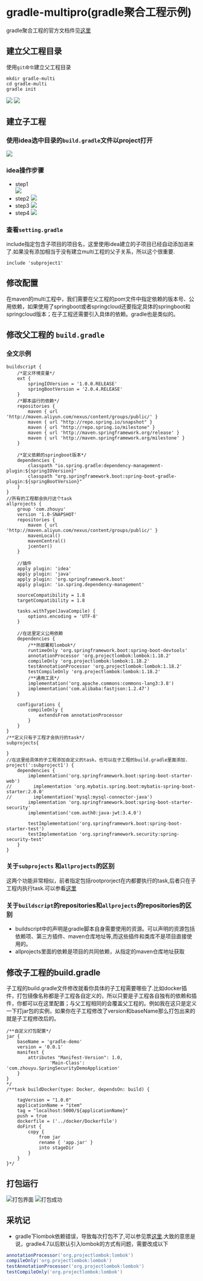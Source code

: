 # gradle-multipro(gradle聚合工程示例)
gradle聚合工程的官方文档件见[这里](https://docs.gradle.org/current/userguide/multi_project_builds.html)
## 建立父工程目录
使用`git命令`建立父工程目录
```
mkdir gradle-multi
cd gradle-multi
gradle init
```
![](./pasteimg/2019-03-18-11-01-21.png) 
![](./pasteimg/2019-03-18-11-03-07.png)

## 建立子工程
### 使用idea选中目录的`build.gradle`文件以project打开
![](./pasteimg/2019-03-18-11-11-28.png)
### idea操作步骤
* step1  
![](./pasteimg/2019-03-18-11-28-16.png)
* step2
![](./pasteimg/2019-03-18-11-29-58.png)
* step3
![](./pasteimg/2019-03-18-11-30-56.png)
* step4
![](./pasteimg/2019-03-18-11-31-59.png)
### 查看`setting.gradle`
include指定包含子项目的项目名，这里使用idea建立的子项目已经自动添加进来了.如果没有添加相当于没有建立multi工程的父子关系，所以这个很重要.

```
include 'subproject1'
```

## 修改配置
在maven的multi工程中，我们需要在父工程的pom文件中指定依赖的版本号、公用依赖，如果使用了springboot或者springcloud还要指定具体的springboot和springcloud版本；在子工程还需要引入具体的依赖。gradle也是类似的。
## 修改父工程的 `build.gradle`
### 全文示例

```text
buildscript {
    /*定义环境变量*/
    ext {
        springIOVersion = '1.0.0.RELEASE'
        springBootVersion = '2.0.4.RELEASE'
    }
    /*脚本运行的依赖*/
    repositories {
        maven { url 'http://maven.aliyun.com/nexus/content/groups/public/' }
        maven { url "http://repo.spring.io/snapshot" }
        maven { url "http://repo.spring.io/milestone" }
        maven { url 'http://maven.springframework.org/release' }
        maven { url 'http://maven.springframework.org/milestone' }
    }

    /*定义依赖的springboot版本*/
    dependencies {
        classpath "io.spring.gradle:dependency-management-plugin:${springIOVersion}"
        classpath "org.springframework.boot:spring-boot-gradle-plugin:${springBootVersion}"
    }
}
//所有的工程都会执行这个task
allprojects {
    group 'com.zhouyu'
    version '1.0-SNAPSHOT'
    repositories {
        maven { url 'http://maven.aliyun.com/nexus/content/groups/public/' }
        mavenLocal()
        mavenCentral()
        jcenter()
    }

    //插件
    apply plugin: 'idea'
    apply plugin: 'java'
    apply plugin: 'org.springframework.boot'
    apply plugin: 'io.spring.dependency-management'

    sourceCompatibility = 1.8
    targetCompatibility = 1.8

    tasks.withType(JavaCompile) {
        options.encoding = 'UTF-8'
    }

    //在这里定义公用依赖
    dependencies {
        /**热部署和lombok*/
        runtimeOnly 'org.springframework.boot:spring-boot-devtools'
        annotationProcessor 'org.projectlombok:lombok:1.18.2'
        compileOnly 'org.projectlombok:lombok:1.18.2'
        testAnnotationProcessor 'org.projectlombok:lombok:1.18.2'
        testCompileOnly 'org.projectlombok:lombok:1.18.2'
        /**通用工具*/
        implementation('org.apache.commons:commons-lang3:3.8')
        implementation('com.alibaba:fastjson:1.2.47')
    }

    configurations {
        compileOnly {
            extendsFrom annotationProcessor
        }
    }
}
/**定义只有子工程才会执行的task*/
subprojects{
    
}
//在这里给具体的子工程添加自定义的task，也可以在子工程的build.gradle里面添加.
project(':subproject1') {
    dependencies {
        implementation('org.springframework.boot:spring-boot-starter-web')
//        implementation 'org.mybatis.spring.boot:mybatis-spring-boot-starter:2.0.0'
//        implementation('mysql:mysql-connector-java')
        implementation 'org.springframework.boot:spring-boot-starter-security'
        implementation('com.auth0:java-jwt:3.4.0')

        testImplementation('org.springframework.boot:spring-boot-starter-test')
        testImplementation 'org.springframework.security:spring-security-test'
    }
}

```
### 关于`subprojects` 和`allprojects`的区别
这两个功能非常相似，前者指定包括rootprorject在内都要执行的task,后者只在子工程内执行task.可以参看[这里](https://www.jianshu.com/p/84ac62747e59)
### 关于`buildscript`的repositories和`allprojects`的repositories的区别
* buildscript中的声明是gradle脚本自身需要使用的资源。可以声明的资源包括依赖项、第三方插件、maven仓库地址等,而这些插件和类库不是项目直接使用的。
* allprojects里面的依赖是项目的共同依赖，从指定的maven仓库地址获取
## 修改子工程的build.gradle
子工程的build.gradle文件修改就看你具体的子工程需要哪些了.比如docker插件，打包镜像名称都是子工程各自定义的，所以只要是子工程各自独有的依赖和插件，你都可以在这里配置；与父工程相同的会覆盖父工程的。例如我在这只是定义一下打jar包的实例，如果你在子工程修改了version和baseName那么打包出来的就是子工程修改后的。
```
/**自定义打包配置*/
jar {
    baseName = 'gradle-demo'
    version = '0.0.1'
    manifest {
        attributes "Manifest-Version": 1.0,
                'Main-Class': 'com.zhouyu.SpringSecurityDemoApplication'
    }
}
*/
/**task buildDocker(type: Docker, dependsOn: build) {

    tagVersion = "1.0.0"
    applicationName = "item"
    tag = "localhost:5000/${applicationName}"
    push = true
    dockerfile = ('../docker/Dockerfile')
    doFirst {
        copy {
            from jar
            rename { 'app.jar' }
            into stageDir
        }
    }
}*/
```
## 打包运行
![打包界面](./pasteimg/2019-03-18-17-05-14.png)
![打包成功](./pasteimg/2019-03-18-17-06-06.png)
## 采坑记
* gradle下lombok依赖错误，导致每次打包不了,可以参见票[这里](https://stackoverflow.com/questions/50519138/annotationprocessor-gradle-4-7-configuration-doesnt-run-lombok).大致的意思是说，gradle4.7以后默认引入lombok的方式有问题，需要改成以下
```groovy
annotationProcessor('org.projectlombok:lombok')
compileOnly('org.projectlombok:lombok')
testAnnotationProcessor('org.projectlombok:lombok')
testCompileOnly('org.projectlombok:lombok')
```
